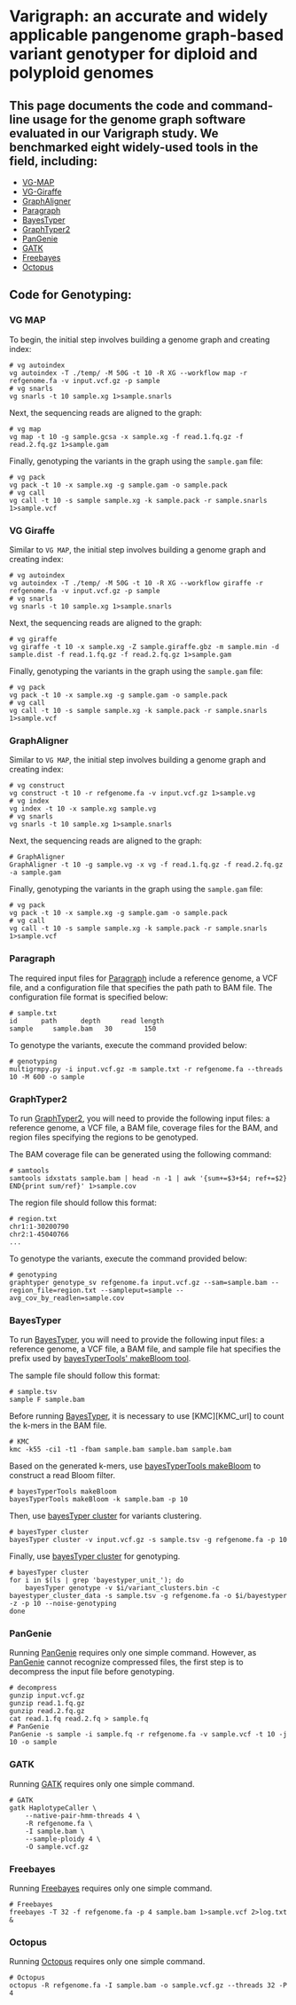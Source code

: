 # **Varigraph: an accurate and widely applicable pangenome graph-based variant genotyper for diploid and polyploid genomes**

## This page documents the ​​code and command-line usage​​ for the genome graph software evaluated in our Varigraph study. We benchmarked eight widely-used tools in the field, including:

 - [VG-MAP][VG_url]
 - [VG-Giraffe][VG_url]
 - [GraphAligner][GraphAligner_url]
 - [Paragraph][Paragraph_url]
 - [BayesTyper][BayesTyper_url]
 - [GraphTyper2][GraphTyper2_url]
 - [PanGenie][PanGenie_url]
 - [GATK][GATK_url]
 - [Freebayes][Freebayes_url]
 - [Octopus][Octopus_url]

[VG_url]: https://github.com/vgteam/vg
[GraphAligner_url]: https://github.com/maickrau/GraphAligner
[Paragraph_url]: https://github.com/Illumina/paragraph
[BayesTyper_url]: https://github.com/bioinformatics-centre/BayesTyper
[GraphTyper2_url]: https://github.com/DecodeGenetics/graphtyper
[PanGenie_url]: https://github.com/eblerjana/pangenie
[GATK_url]: https://github.com/broadinstitute/gatk
[Freebayes_url]: https://github.com/freebayes/freebayes
[Octopus_url]: https://github.com/luntergroup/octopus

## ​​Code for Genotyping​​:

### VG MAP

To begin, the initial step involves building a genome graph and creating index:

```shell
# vg autoindex
vg autoindex -T ./temp/ -M 50G -t 10 -R XG --workflow map -r refgenome.fa -v input.vcf.gz -p sample
# vg snarls
vg snarls -t 10 sample.xg 1>sample.snarls
```

Next, the sequencing reads are aligned to the graph:

```shell
# vg map
vg map -t 10 -g sample.gcsa -x sample.xg -f read.1.fq.gz -f read.2.fq.gz 1>sample.gam
```

Finally, genotyping the variants in the graph using the `sample.gam` file:

```shell
# vg pack
vg pack -t 10 -x sample.xg -g sample.gam -o sample.pack
# vg call
vg call -t 10 -s sample sample.xg -k sample.pack -r sample.snarls 1>sample.vcf
```

### VG Giraffe

Similar to `VG MAP`, the initial step involves building a genome graph and creating index:

```shell
# vg autoindex
vg autoindex -T ./temp/ -M 50G -t 10 -R XG --workflow giraffe -r refgenome.fa -v input.vcf.gz -p sample
# vg snarls
vg snarls -t 10 sample.xg 1>sample.snarls
```

Next, the sequencing reads are aligned to the graph:

```shell
# vg giraffe
vg giraffe -t 10 -x sample.xg -Z sample.giraffe.gbz -m sample.min -d sample.dist -f read.1.fq.gz -f read.2.fq.gz 1>sample.gam
```

Finally, genotyping the variants in the graph using the `sample.gam` file:

```shell
# vg pack
vg pack -t 10 -x sample.xg -g sample.gam -o sample.pack
# vg call
vg call -t 10 -s sample sample.xg -k sample.pack -r sample.snarls 1>sample.vcf
```

### GraphAligner

Similar to `VG MAP`, the initial step involves building a genome graph and creating index:

```shell
# vg construct
vg construct -t 10 -r refgenome.fa -v input.vcf.gz 1>sample.vg
# vg index
vg index -t 10 -x sample.xg sample.vg
# vg snarls
vg snarls -t 10 sample.xg 1>sample.snarls
```

Next, the sequencing reads are aligned to the graph:

```shell
# GraphAligner
GraphAligner -t 10 -g sample.vg -x vg -f read.1.fq.gz -f read.2.fq.gz -a sample.gam
```

Finally, genotyping the variants in the graph using the `sample.gam` file:

```shell
# vg pack
vg pack -t 10 -x sample.xg -g sample.gam -o sample.pack
# vg call
vg call -t 10 -s sample sample.xg -k sample.pack -r sample.snarls 1>sample.vcf
```

### Paragraph

The required input files for [Paragraph][Paragraph_url] include a reference genome, a VCF file, and a configuration file that specifies the path path to BAM file. The configuration file format is specified below:

```shell
# sample.txt
id      path      depth     read length
sample     sample.bam   30        150
```

To genotype the variants, execute the command provided below:

```shell
# genotyping
multigrmpy.py -i input.vcf.gz -m sample.txt -r refgenome.fa --threads 10 -M 600 -o sample
```

### GraphTyper2

To run [GraphTyper2][GraphTyper2_url], you will need to provide the following input files: a reference genome, a VCF file, a BAM file, coverage files for the BAM, and region files specifying the regions to be genotyped.

The BAM coverage file can be generated using the following command:

```shell
# samtools
samtools idxstats sample.bam | head -n -1 | awk '{sum+=$3+$4; ref+=$2} END{print sum/ref}' 1>sample.cov
```

The region file should follow this format:

```shell
# region.txt
chr1:1-30200790
chr2:1-45040766
...
```

To genotype the variants, execute the command provided below:

```shell
# genotyping
graphtyper genotype_sv refgenome.fa input.vcf.gz --sam=sample.bam --region_file=region.txt --sampleput=sample --avg_cov_by_readlen=sample.cov
```

### BayesTyper

To run [BayesTyper][BayesTyper_url], you will need to provide the following input files: a reference genome, a VCF file, a BAM file, and sample file hat specifies the prefix used by [bayesTyperTools' makeBloom tool][BayesTyper_url].

The sample file should follow this format:

```shell
# sample.tsv
sample F sample.bam
```

Before running [BayesTyper][BayesTyper_url], it is necessary to use [KMC][KMC_url] to count the k-mers in the BAM file.

```shell
# KMC
kmc -k55 -ci1 -t1 -fbam sample.bam sample.bam sample.bam
```

Based on the generated k-mers, use [bayesTyperTools makeBloom][BayesTyper_url] to construct a read Bloom filter.

```shell
# bayesTyperTools makeBloom
bayesTyperTools makeBloom -k sample.bam -p 10
```

Then, use [bayesTyper cluster][BayesTyper_url] for variants clustering.

```shell
# bayesTyper cluster
bayesTyper cluster -v input.vcf.gz -s sample.tsv -g refgenome.fa -p 10
```

Finally, use [bayesTyper cluster][BayesTyper_url] for genotyping.

```shell
# bayesTyper cluster
for i in $(ls | grep 'bayestyper_unit_'); do
	bayesTyper genotype -v $i/variant_clusters.bin -c bayestyper_cluster_data -s sample.tsv -g refgenome.fa -o $i/bayestyper -z -p 10 --noise-genotyping
done
```

### PanGenie

Running [PanGenie][PanGenie_url] requires only one simple command. However, as [PanGenie][PanGenie_url] cannot recognize compressed files, the first step is to decompress the input file before genotyping.

```shell
# decompress
gunzip input.vcf.gz
gunzip read.1.fq.gz
gunzip read.2.fq.gz
cat read.1.fq read.2.fq > sample.fq
# PanGenie
PanGenie -s sample -i sample.fq -r refgenome.fa -v sample.vcf -t 10 -j 10 -o sample
```

### GATK

Running [GATK][GATK_url] requires only one simple command.

```shell
# GATK
gatk HaplotypeCaller \
    --native-pair-hmm-threads 4 \
    -R refgenome.fa \
    -I sample.bam \
    --sample-ploidy 4 \
    -O sample.vcf.gz
```

### Freebayes

Running [Freebayes][Freebayes_url] requires only one simple command.

```shell
# Freebayes
freebayes -T 32 -f refgenome.fa -p 4 sample.bam 1>sample.vcf 2>log.txt &
```

### Octopus

Running [Octopus][Octopus_url] requires only one simple command.

```shell
# Octopus
octopus -R refgenome.fa -I sample.bam -o sample.vcf.gz --threads 32 -P 4
```

